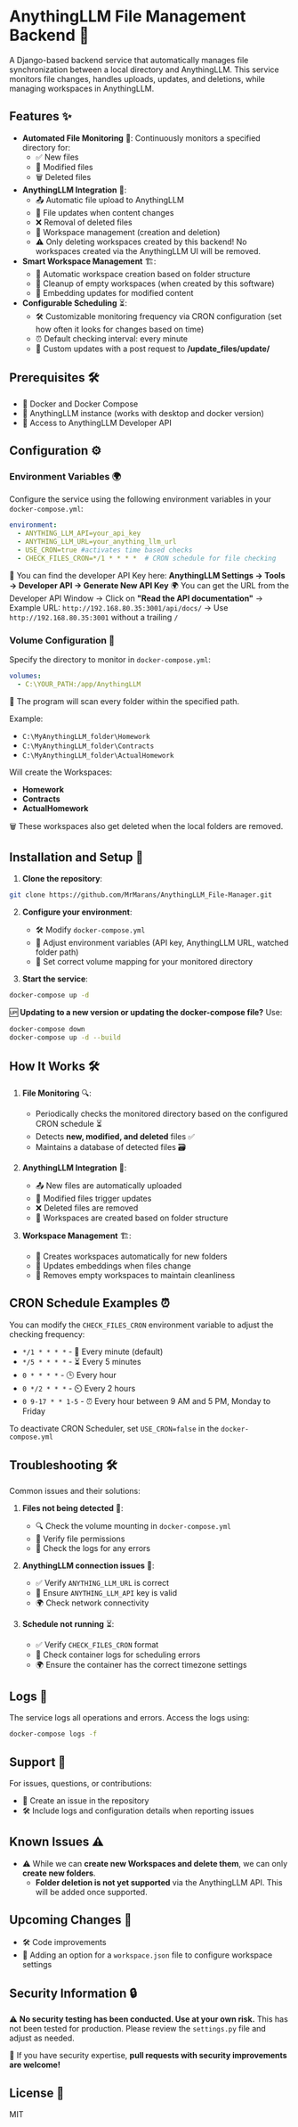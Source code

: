 # AnythingLLM File Management Backend 🚀

A Django-based backend service that automatically manages file synchronization between a local directory and AnythingLLM. This service monitors file changes, handles uploads, updates, and deletions, while managing workspaces in AnythingLLM.

## Features ✨

- **Automated File Monitoring** 📂: Continuously monitors a specified directory for:
  - ✅ New files
  - 🔄 Modified files
  - 🗑️ Deleted files
- **AnythingLLM Integration** 🔗:
  - 📤 Automatic file upload to AnythingLLM
  - 📝 File updates when content changes
  - ❌ Removal of deleted files
  - 🏢 Workspace management (creation and deletion)
  - ⚠️ Only deleting workspaces created by this backend! No workspaces created via the AnythingLLM UI will be removed.
- **Smart Workspace Management** 🏗️:
  - 📁 Automatic workspace creation based on folder structure
  - 🧹 Cleanup of empty workspaces (when created by this software)
  - 🔄 Embedding updates for modified content
- **Configurable Scheduling** ⏳:
  - 🛠️ Customizable monitoring frequency via CRON configuration (set how often it looks for changes based on time)
  - ⏰ Default checking interval: every minute
  - 📧 Custom updates with a post request to **/update_files/update/**

## Prerequisites 🛠️

- 🐳 Docker and Docker Compose
- 🧠 AnythingLLM instance (works with desktop and docker version)
- 🔑 Access to AnythingLLM Developer API

## Configuration ⚙️

### Environment Variables 🌍

Configure the service using the following environment variables in your `docker-compose.yml`:

```yaml
environment:
  - ANYTHING_LLM_API=your_api_key
  - ANYTHING_LLM_URL=your_anything_llm_url
  - USE_CRON=true #activates time based checks
  - CHECK_FILES_CRON=*/1 * * * *  # CRON schedule for file checking
```

🔑 You can find the developer API Key here: **AnythingLLM Settings -> Tools -> Developer API -> Generate New API Key**
🌍 You can get the URL from the Developer API Window -> Click on **"Read the API documentation"** -> Example URL: `http://192.168.80.35:3001/api/docs/` -> Use `http://192.168.80.35:3001` without a trailing `/`

### Volume Configuration 📁

Specify the directory to monitor in `docker-compose.yml`:

```yaml
volumes:
  - C:\YOUR_PATH:/app/AnythingLLM
```

📂 The program will scan every folder within the specified path.

Example:
- `C:\MyAnythingLLM_folder\Homework`
- `C:\MyAnythingLLM_folder\Contracts`
- `C:\MyAnythingLLM_folder\ActualHomework`

Will create the Workspaces:
- **Homework**
- **Contracts**
- **ActualHomework**

🗑️ These workspaces also get deleted when the local folders are removed.

## Installation and Setup 🚀

1. **Clone the repository**:
```bash
git clone https://github.com/MrMarans/AnythingLLM_File-Manager.git
```

2. **Configure your environment**:
   - 🛠️ Modify `docker-compose.yml`
   - 🔑 Adjust environment variables (API key, AnythingLLM URL, watched folder path)
   - 📂 Set correct volume mapping for your monitored directory

3. **Start the service**:
```bash
docker-compose up -d
```

🆙 **Updating to a new version or updating the docker-compose file?** Use:
```bash
docker-compose down
docker-compose up -d --build
```

## How It Works 🛠️

1. **File Monitoring** 🔍:
   - Periodically checks the monitored directory based on the configured CRON schedule ⏳
   - Detects **new, modified, and deleted** files ✅
   - Maintains a database of detected files 🗃️

2. **AnythingLLM Integration** 🔗:
   - 📤 New files are automatically uploaded
   - 📝 Modified files trigger updates
   - ❌ Deleted files are removed
   - 🏢 Workspaces are created based on folder structure

3. **Workspace Management** 🏗️:
   - 📁 Creates workspaces automatically for new folders
   - 🔄 Updates embeddings when files change
   - 🧹 Removes empty workspaces to maintain cleanliness

## CRON Schedule Examples ⏰

You can modify the `CHECK_FILES_CRON` environment variable to adjust the checking frequency:

- `*/1 * * * *` - 🔄 Every minute (default)
- `*/5 * * * *` - ⏳ Every 5 minutes
- `0 * * * *` - 🕒 Every hour
- `0 */2 * * *` - ⏲️ Every 2 hours
- `0 9-17 * * 1-5` - ⏰ Every hour between 9 AM and 5 PM, Monday to Friday

To deactivate CRON Scheduler, set `USE_CRON=false` in the `docker-compose.yml`

## Troubleshooting 🛠️

Common issues and their solutions:

1. **Files not being detected** 🧐:
   - 🔍 Check the volume mounting in `docker-compose.yml`
   - 🔑 Verify file permissions
   - 📝 Check the logs for any errors

2. **AnythingLLM connection issues** 🔌:
   - ✅ Verify `ANYTHING_LLM_URL` is correct
   - 🔑 Ensure `ANYTHING_LLM_API` key is valid
   - 🌍 Check network connectivity

3. **Schedule not running** ⏳:
   - ✅ Verify `CHECK_FILES_CRON` format
   - 📜 Check container logs for scheduling errors
   - 🌍 Ensure the container has the correct timezone settings

## Logs 📜

The service logs all operations and errors. Access the logs using:

```bash
docker-compose logs -f
```

## Support 🤝

For issues, questions, or contributions:
- 📝 Create an issue in the repository
- 🛠️ Include logs and configuration details when reporting issues

## Known Issues ⚠️

- ⚠️ While we can **create new Workspaces and delete them**, we can only **create new folders**.
  - **Folder deletion is not yet supported** via the AnythingLLM API. This will be added once supported.

## Upcoming Changes 🚀

- 🛠️ Code improvements
- 📜 Adding an option for a `workspace.json` file to configure workspace settings

## Security Information 🔒

⚠️ **No security testing has been conducted. Use at your own risk.** This has not been tested for production. Please review the `settings.py` file and adjust as needed.

🔐 If you have security expertise, **pull requests with security improvements are welcome!**

## License 📜

MIT
